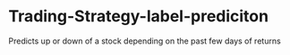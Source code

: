 # Trading-Strategy-label-prediciton
Predicts up or down of a stock depending on the past few days of returns
